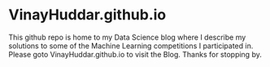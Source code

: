 # VinayHuddar.github.io
This github repo is home to my Data Science blog where I describe my solutions to some of the Machine Learning competitions I participated in.
Please goto VinayHuddar.github.io to visit the Blog. Thanks for stopping by.
